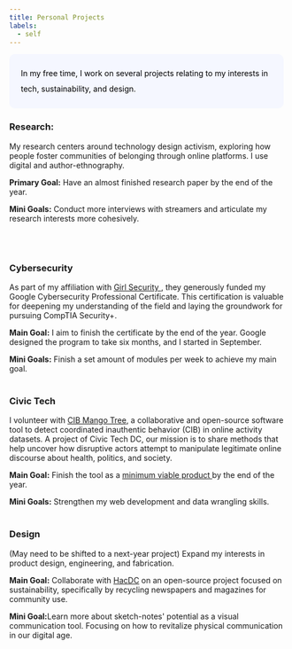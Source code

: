 ```yaml
---
title: Personal Projects
labels: 
  - self
---
```


<p style="padding: 1.5em 1.5em; background: #f5f7ff; border-radius: 10px; color: #000; width: 90%; line-height: 2;">
In my free time, I work on several projects relating to my interests in tech, sustainability, and design. </p>

<h3>Research:</h3>

My research centers around technology design activism, exploring how people foster communities of belonging through online platforms. I use digital and author-ethnography. 

<b>Primary Goal:</b> Have an almost finished research paper by the end of the year.

<b>Mini Goals:</b> Conduct more interviews with streamers and articulate my research interests more cohesively.

<br><br>

<h3>Cybersecurity</h3>

As part of my affiliation with <a href="https://girlsecurity.org/">Girl Security </a>, they generously funded my Google Cybersecurity Professional Certificate. This certification is valuable for deepening my understanding of the field and laying the groundwork for pursuing CompTIA Security+. 

<b>Main Goal:</b>  I aim to finish the certificate by the end of the year. Google designed the program to take six months, and I started in September.

<b>Mini Goals:</b> Finish a set amount of modules per week to achieve my main goal.  
<br><br>

<h3>Civic Tech </h3>

I volunteer with <a href="https://cib-mango-tree.github.io/CIB-Mango-Tree-Website/">CIB Mango Tree</a>, a collaborative and open-source software tool to detect coordinated inauthentic behavior (CIB) in online activity datasets. A project of Civic Tech DC, our mission is to share methods that help uncover how disruptive actors attempt to manipulate legitimate online discourse about health, politics, and society.

<b>Main Goal:</b> Finish the tool as a <a href="https://www.productplan.com/glossary/minimum-viable-product/"> minimum viable product </a> by the end of the year.

<b>Mini Goals:</b> Strengthen my web development and data wrangling skills. 
<br><br>

<h3>Design</h3>

(May need to be shifted to a next-year project)
Expand my interests in product design, engineering, and fabrication.

<b>Main Goal:</b> Collaborate with <a href="https://www.hacdc.org/">HacDC</a> on an open-source project focused on sustainability, specifically by recycling newspapers and magazines for community use.

<b>Mini Goal:</b>Learn more about sketch-notes' potential as a visual communication tool. Focusing on how to revitalize physical communication in our digital age.